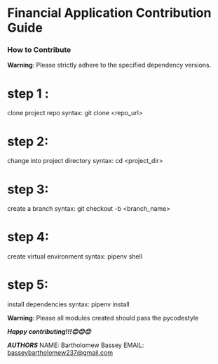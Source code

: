 # Financial Application Contribution Guide

### How to Contribute

**Warning**: Please strictly adhere to the specified dependency versions.

# step 1 :

clone project repo
syntax: git clone <repo_url>

# step 2:
change into project directory
syntax: cd <project_dir>

# step 3:
create a branch
syntax: git checkout -b <branch_name>

# step 4:
create virtual environment
syntax: pipenv shell

# step 5:
install dependencies
syntax: pipenv install

**Warning**: Please all modules created should pass the pycodestyle 


___Happy contributing!!!😊😊😊___

___AUTHORS___
NAME: Bartholomew Bassey
EMAIL: basseybartholomew237@gmail.com

